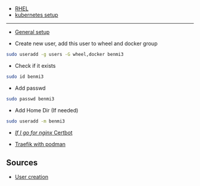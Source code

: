 - [RHEL](https://www.redhat.com/sysadmin/linux-homelab-rhel)
- [kubernetes setup](https://developer.ibm.com/tutorials/set-up-kubernetes-on-rhel-running-on-power/)

---
- [General setup]([https://wiki.almalinux.org/documentation/installation-guide.html#installation](https://access.redhat.com/documentation/en-us/red_hat_enterprise_linux/9/html-single/performing_a_standard_rhel_9_installation/index))

- Create new user, add this user to wheel and docker group
```bash
sudo useradd -g users -G wheel,docker benmi3
```
- Check if it exists

```bash
sudo id benmi3
```

- Add passwd

```bash
sudo passwd benmi3
```

- Add Home Dir (If needed)

```bash
sudo useradd -m benmi3
```

- [*If I go for nginx* Certbot](https://qiita.com/You_name_is_YU/items/661f2654fb6f21ff0eb9)

- [Traefik with podman](https://gerov.eu/posts/traefik-for-podman/🚡)


## Sources
- [User creation](https://linuxize.com/post/how-to-create-users-in-linux-using-the-useradd-command/)

